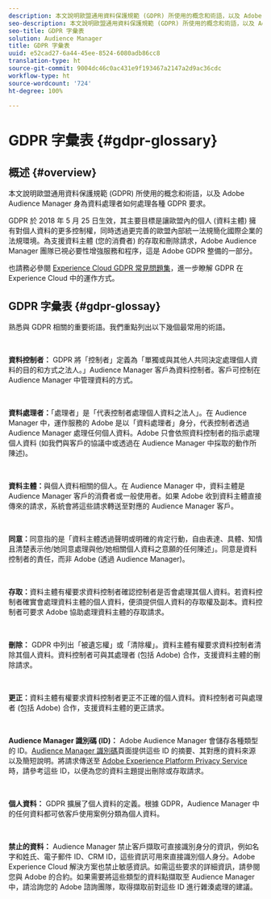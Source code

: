 ```yaml
---
description: 本文說明歐盟通用資料保護規範 (GDPR) 所使用的概念和術語，以及 Adobe Audience Manager 身為資料處理者如何處理各種 GDPR 要求。
seo-description: 本文說明歐盟通用資料保護規範 (GDPR) 所使用的概念和術語，以及 Adobe Audience Manager 身為資料處理者如何處理各種 GDPR 要求。
seo-title: GDPR 字彙表
solution: Audience Manager
title: GDPR 字彙表
uuid: e52cad27-6a44-45ee-8524-6080adb86cc8
translation-type: ht
source-git-commit: 9004dc46c0ac431e9f193467a2147a2d9ac36cdc
workflow-type: ht
source-wordcount: '724'
ht-degree: 100%

---
```



# GDPR 字彙表 {#gdpr-glossary}

## 概述 {#overview}

本文說明歐盟通用資料保護規範 (GDPR) 所使用的概念和術語，以及 Adobe Audience Manager 身為資料處理者如何處理各種 GDPR 要求。

GDPR 於 2018 年 5 月 25 日生效，其主要目標是讓歐盟內的個人 (資料主體) 擁有對個人資料的更多控制權，同時透過更完善的歐盟內部統一法規簡化國際企業的法規環境。為支援資料主體 (您的消費者) 的存取和刪除請求，Adobe Audience Manager 團隊已視必要性增強服務和程序，這是 Adobe GDPR 整備的一部分。

也請務必參閱 [Experience Cloud GDPR 常見問題集](https://docs.adobe.com/content/help/zh-Hant/experience-platform/privacy/home.translate.html#!api-specification/markdown/narrative/gdpr/gdpr-faq.md)，進一步瞭解 GDPR 在 Experience Cloud 中的運作方式。

## GDPR 字彙表 {#gdpr-glossay}

熟悉與 GDPR 相關的重要術語。我們重點列出以下幾個最常用的術語。

 

**資料控制者：** GDPR 將「控制者」定義為「單獨或與其他人共同決定處理個人資料的目的和方式之法人。」Audience Manager 客戶為資料控制者。客戶可控制在 Audience Manager 中管理資料的方式。

 

**資料處理者：**「處理者」是「代表控制者處理個人資料之法人」。在 Audience Manager 中，運作服務的 Adobe 是以「資料處理者」身分，代表控制者透過 Audience Manager 處理任何個人資料。Adobe 只會依照資料控制者的指示處理個人資料 (如我們與客戶的協議中或透過在 Audience Manager 中採取的動作所陳述)。

 

**資料主體：**&#x200B;與個人資料相關的個人。在 Audience Manager 中，資料主體是 Audience Manager 客戶的消費者或一般使用者。如果 Adobe 收到資料主體直接傳來的請求，系統會將這些請求轉送至對應的 Audience Manager 客戶。

 

**同意：**&#x200B;同意指的是「資料主體透過聲明或明確的肯定行動，自由表達、具體、知情且清楚表示他/她同意處理與他/她相關個人資料之意願的任何陳述」。同意是資料控制者的責任，而非 Adobe (透過 Audience Manager)。

 

**存取：**&#x200B;資料主體有權要求資料控制者確認控制者是否會處理其個人資料。若資料控制者確實會處理資料主體的個人資料，便須提供個人資料的存取權及副本。資料控制者可要求 Adobe 協助處理資料主體的存取請求。

 

**刪除：** GDPR 中列出「被遺忘權」或「清除權」。資料主體有權要求資料控制者清除其個人資料。資料控制者可與其處理者 (包括 Adobe) 合作，支援資料主體的刪除請求。

 

**更正：**&#x200B;資料主體有權要求資料控制者更正不正確的個人資料。資料控制者可與處理者 (包括 Adobe) 合作，支援資料主體的更正請求。

 

**Audience Manager 識別碼 (ID)：** Adobe Audience Manager 會儲存各種類型的 ID。[Audience Manager 識別碼](data-privacy-ids.md)頁面提供這些 ID 的摘要、其對應的資料來源以及簡短說明。將請求傳送至 [Adobe Experience Platform Privacy Service](https://docs.adobe.com/content/help/zh-Hant/experience-platform/privacy/home.translate.html) 時，請參考這些 ID，以便為您的資料主題提出刪除或存取請求。

 

**個人資料：** GDPR 擴展了個人資料的定義。根據 GDPR，Audience Manager 中的任何資料都可依客戶使用案例分類為個人資料。

 

**禁止的資料：** Audience Manager 禁止客戶擷取可直接識別身分的資訊，例如名字和姓氏、電子郵件 ID、CRM ID，這些資訊可用來直接識別個人身分。Adobe Experience Cloud 解決方案也禁止敏感資訊。如需這些要求的詳細資訊，請參閱您與 Adobe 的合約。如果需要將這些類型的資料點擷取至 Audience Manager 中，請洽詢您的 Adobe 諮詢團隊，取得擷取前對這些 ID 進行雜湊處理的建議。
